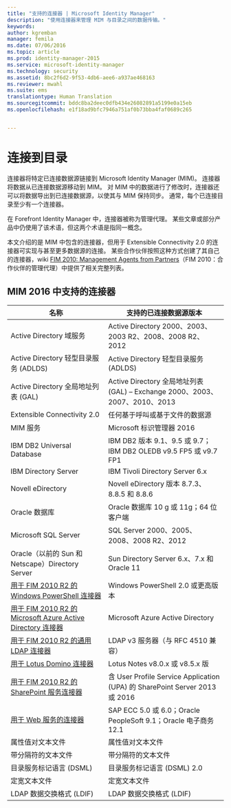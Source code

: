 ```yaml
---
title: "支持的连接器 | Microsoft Identity Manager"
description: "使用连接器来管理 MIM 与目录之间的数据传输。"
keywords: 
author: kgremban
manager: femila
ms.date: 07/06/2016
ms.topic: article
ms.prod: identity-manager-2015
ms.service: microsoft-identity-manager
ms.technology: security
ms.assetid: 8bc2f6d2-9f53-4db6-aee6-a937ae468163
ms.reviewer: mwahl
ms.suite: ems
translationtype: Human Translation
ms.sourcegitcommit: bddc8ba2deec0dfb434e26082891a5199e0a15eb
ms.openlocfilehash: e1f18ad9bfc7946a751af0b73bba4faf0689c265


---
```


# 连接到目录

连接器将特定已连接数据源链接到 Microsoft Identity Manager (MIM)。 连接器将数据从已连接数据源移动到 MIM。 对 MIM 中的数据进行了修改时，连接器还可以将数据导出到已连接数据源，以使其与 MIM 保持同步。 通常，每个已连接目录至少有一个连接器。

在 Forefront Identity Manager 中，连接器被称为管理代理。 某些文章或部分产品中仍使用了该术语，但这两个术语是指同一概念。

本文介绍的是 MIM 中包含的连接器，但用于 Extensible Connectivity 2.0 的连接器可实现与甚至更多数据源的连接。 某些合作伙伴按照这种方式创建了其自己的连接器，wiki [FIM 2010: Management Agents from Partners](http://social.technet.microsoft.com/wiki/contents/articles/1589.fim-2010-management-agents-from-partners.aspx)（FIM 2010：合作伙伴的管理代理）中提供了相关完整列表。

## MIM 2016 中支持的连接器

| 名称 | 支持的已连接数据源版本 |
| ---- | ----------------------------------------------- |
| Active Directory 域服务 | Active Directory 2000、2003、2003 R2、2008、2008 R2、2012 |
| Active Directory 轻型目录服务 (ADLDS) | Active Directory 轻型目录服务 (ADLDS) |
| Active Directory 全局地址列表 (GAL) | Active Directory 全局地址列表 (GAL) – Exchange 2000、2003、2007、2010、2013 |
| Extensible Connectivity 2.0 | 任何基于呼叫或基于文件的数据源 |
| MIM 服务 | Microsoft 标识管理器 2016 |
| IBM DB2 Universal Database | IBM DB2 版本 9.1、9.5 或 9.7；IBM DB2 OLEDB v9.5 FP5 或 v9.7 FP1 |
| IBM Directory Server | IBM Tivoli Directory Server 6.x |
| Novell eDirectory | Novell eDirectory 版本 8.7.3、8.8.5 和 8.8.6 |
| Oracle 数据库 | Oracle 数据库 10 g 或 11g；64 位客户端 |
| Microsoft SQL Server | SQL Server 2000、2005、2008、2008 R2、2012 |
| Oracle（以前的 Sun 和 Netscape）Directory Server | Sun Directory Server 6.x、7.x 和 Oracle 11 |
| [用于 FIM 2010 R2 的 Windows PowerShell 连接器](https://msdn.microsoft.com/en-us/library/dn640417.aspx) | Windows PowerShell 2.0 或更高版本 |
| [用于 FIM 2010 R2 的 Microsoft Azure Active Directory 连接器](https://msdn.microsoft.com/en-us/library/dn511001.aspx) | Microsoft Azure Active Directory |
| [用于 FIM 2010 R2 的通用 LDAP 连接器](https://msdn.microsoft.com/en-us/library/dn510997.aspx) | LDAP v3 服务器（与 RFC 4510 兼容） |
| [用于 Lotus Domino 连接器](https://msdn.microsoft.com/en-us/library/hh859750.aspx) | Lotus Notes v8.0.x 或 v8.5.x 版 |
| [用于 FIM 2010 R2 的 SharePoint 服务连接器](https://msdn.microsoft.com/en-us/library/dn511003.aspx) | 含 User Profile Service Application (UPA) 的 SharePoint Server 2013 或 2016 |
| [用于 Web 服务的连接器](https://www.microsoft.com/en-us/download/details.aspx?id=51495) | SAP ECC 5.0 或 6.0；Oracle PeopleSoft 9.1；Oracle 电子商务 12.1 |
| 属性值对文本文件 | 属性值对文本文件 |
| 带分隔符的文本文件 | 带分隔符的文本文件 |
| 目录服务标记语言 (DSML) | 目录服务标记语言 (DSML) 2.0 |
| 定宽文本文件 | 定宽文本文件 |
| LDAP 数据交换格式 (LDIF) | LDAP 数据交换格式 (LDIF) |



<!--HONumber=Jul16_HO1-->


